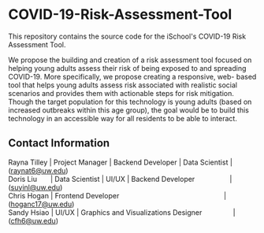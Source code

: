 # COVID-19-Risk-Assessment-Tool
This repository contains the source code for the iSchool's COVID-19 Risk Assessment Tool.  

We propose the building and creation of a risk assessment tool focused on helping young adults assess their  risk of being exposed to and spreading COVID-19. More specifically, we propose creating a responsive, web- based tool that helps young adults assess risk associated with realistic social scenarios and provides them with  actionable steps for risk mitigation. Though the target population for this technology is young adults (based on increased outbreaks within this age group), the goal would be to build this technology in an accessible way for all residents to be able to interact.

## Contact Information
Rayna Tilley  | Project Manager | Backend Developer | Data Scientist | (raynat6@uw.edu)   
Doris Liu &nbsp;&nbsp;&nbsp;&nbsp;&nbsp; | Data Scientist | UI/UX | Backend Developer &nbsp;&nbsp;&nbsp;&nbsp;&nbsp;&nbsp;&nbsp;&nbsp;&nbsp;&nbsp;&nbsp;&nbsp;&nbsp;&nbsp;&nbsp;&nbsp; | (suyinl@uw.edu)   
Chris Hogan | Frontend Developer &nbsp;&nbsp;&nbsp;&nbsp;&nbsp;&nbsp;&nbsp;&nbsp;&nbsp;&nbsp;&nbsp;&nbsp;&nbsp;&nbsp;&nbsp;&nbsp;&nbsp;&nbsp;&nbsp;&nbsp;&nbsp;&nbsp;&nbsp;&nbsp;&nbsp;&nbsp;&nbsp;&nbsp;&nbsp;&nbsp;&nbsp;&nbsp;&nbsp;&nbsp;&nbsp;&nbsp;&nbsp;&nbsp;&nbsp;&nbsp;&nbsp;&nbsp;&nbsp;&nbsp;&nbsp;&nbsp;&nbsp;&nbsp;&nbsp;&nbsp;&nbsp;&nbsp; | (hoganc17@uw.edu)   
Sandy Hsiao | UI/UX | Graphics and Visualizations Designer &nbsp;&nbsp;&nbsp;&nbsp;&nbsp;&nbsp;&nbsp;&nbsp;&nbsp;&nbsp;&nbsp;&nbsp;&nbsp;&nbsp; | (cfh6@uw.edu)   
